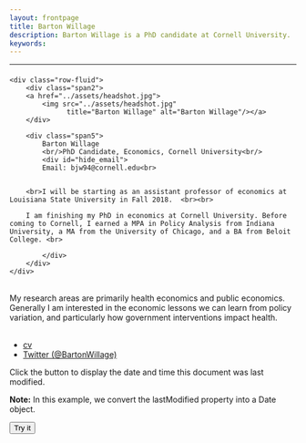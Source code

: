 ```yaml
---
layout: frontpage
title: Barton Willage
description: Barton Willage is a PhD candidate at Cornell University. 
keywords: 
---
```





---

<div class="container">
<h4><a name="contact"></a></h4>

    <div class="row-fluid">
        <div class="span2">
        <a href="../assets/headshot.jpg">
            <img src="../assets/headshot.jpg"
                  title="Barton Willage" alt="Barton Willage"/></a>
        </div>
        
        <div class="span5">
            Barton Willage
            <br/>PhD Candidate, Economics, Cornell University<br/>
            <div id="hide_email">
            Email: bjw94@cornell.edu<br>
        
        
        <br>I will be starting as an assistant professor of economics at Louisiana State University in Fall 2018.  <br><br>
        
        I am finishing my PhD in economics at Cornell University. Before coming to Cornell, I earned a MPA in Policy Analysis from Indiana University, a MA from the University of Chicago, and a BA from Beloit College. <br>
        
            </div>
        </div>
    </div>
</div>

<br>My research areas are primarily health economics and public economics. Generally I am interested in the economic lessons we can learn from policy variation, and particularly how government interventions impact health.<br><br>
        
<div class="navbar">
  <div class="navbar-inner">
      <ul class="nav">
          <li><a href="{{ BASE_PATH }}/assets/CV.pdf">cv</a></li>
<!--      <li><a href="https://github.com/bjwillage">GitHub</a></li> -->
          <li><a href="https://twitter.com/bartonwillage">Twitter (@BartonWillage)</a></li>
      </ul>
  </div>
</div>


<html>
<body>

<p>Click the button to display the date and time this document was last modified.</p>

<p><strong>Note:</strong> In this example, we convert the lastModified property into a Date object.</p>

<button onclick="myFunction()">Try it</button>

<p id="demo"></p>

<script>
function myFunction() {
    var x = new Date(document.lastModified);
    document.getElementById("demo").innerHTML = x;
}
</script>

</body>
</html>


<!-- [curriculum vitae ![CV as pdf]({{ BASE_PATH }}/pages/icons16/pdf-icon.png)]({{ BASE_PATH }}/assets/CV.pdf)<br/> -->
